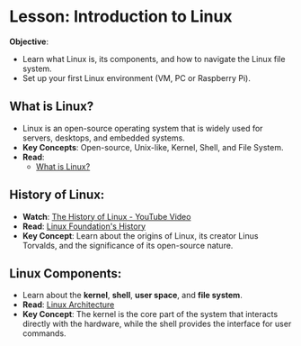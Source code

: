 # Lesson: Introduction to Linux

**Objective**:  
- Learn what Linux is, its components, and how to navigate the Linux file system.  
- Set up your first Linux environment (VM, PC or Raspberry Pi).

## What is Linux?
- Linux is an open-source operating system that is widely used for servers, desktops, and embedded systems.
- **Key Concepts**: Open-source, Unix-like, Kernel, Shell, and File System.
- **Read**:
    - [What is Linux?](https://www.tutorialspoint.com/unix/index.htm)

## History of Linux:
- **Watch**: [The History of Linux - YouTube Video](https://www.youtube.com/watch?v=tvwLRql_YO4)
- **Read**: [Linux Foundation's History](https://www.linuxfoundation.org/about/history/)
- **Key Concept**: Learn about the origins of Linux, its creator Linus Torvalds, and the significance of its open-source nature.

## Linux Components:
- Learn about the **kernel**, **shell**, **user space**, and **file system**.
- **Read**: [Linux Architecture](https://www.geeksforgeeks.org/architecture-of-linux-kernel/)
- **Key Concept**: The kernel is the core part of the system that interacts directly with the hardware, while the shell provides the interface for user commands.
